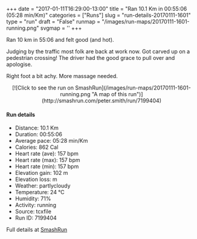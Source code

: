 +++
date = "2017-01-11T16:29:00-13:00"
title = "Ran 10.1 Km in 00:55:06 (05:28 min/Km)"
categories = ["Runs"]
slug = "run-details-20170111-1601"
type = "run"
draft = "False"
runmap = "/images/run-maps/20170111-1601-running.png"
svgmap = '<polyline points="100 66, 98 68, 92 67, 89 65, 86 61, 85 61, 77 64, 76 66, 75 67, 73 67, 69 72, 54 77, 53 77, 49 75, 47 69, 42 66, 35 65, 29 68, 18 64, 16 63, 13 56, 0 44, 5 41, 13 40, 14 39, 18 37, 29 34, 30 32, 32 31, 38 26, 46 24, 54 24, 63 29, 63 30, 67 44, 71 52, 85 59, 86 58, 86 61, 89 65, 92 67">'
+++

Ran 10 km in 55:06 and felt good (and hot). 

Judging by the traffic most folk are back at work now. Got carved up on a pedestrian crossing! The driver had the good grace to pull over and apologise. 

Right foot a bit achy. More massage needed. 

<!--more-->

<center>
[![Click to see the run on SmashRun](/images/run-maps/20170111-1601-running.png "A map of this run")](http://smashrun.com/peter.smith/run/7199404)
</center>

#### Run details

* Distance: 10.1 Km
* Duration: 00:55:06
* Average pace: 05:28 min/Km
* Calories: 862 Cal
* Heart rate (ave): 157 bpm
* Heart rate (max): 157 bpm
* Heart rate (min): 157 bpm
* Elevation gain: 102 m
* Elevation loss:  m
* Weather: partlycloudy
* Temperature: 24 &deg;C
* Humidity: 71%
* Activity: running
* Source: tcxfile
* Run ID: 7199404

Full details at [SmashRun](http://smashrun.com/peter.smith/run/7199404)